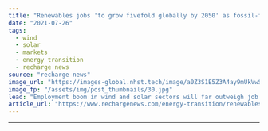 ```yaml
---
title: "Renewables jobs 'to grow fivefold globally by 2050' as fossil-fuel industry shrinks -  study"
date: "2021-07-26"
tags: 
  - wind
  - solar
  - markets
  - energy transition
  - recharge news
source: "recharge news"
image_url: "https://images-global.nhst.tech/image/a0Z3S1E5Z3A4ay9mUkVwSCtqRFZCc0tiMEhDYzB1bE9ZL3Z1ajk4eWN2OD0=/nhst/binary/5afce18a67802c23c47a22d592a71636"
image_fp: "/assets/img/post_thumbnails/30.jpg"
lead: "Employment boom in wind and solar sectors will far outweigh job losses in oil, gas and coal industries, say researchers"
article_url: "https://www.rechargenews.com/energy-transition/renewables-jobs-to-grow-fivefold-globally-by-2050-as-fossil-fuel-industry-shrinks-study/2-1-1044565"
---
```


---
